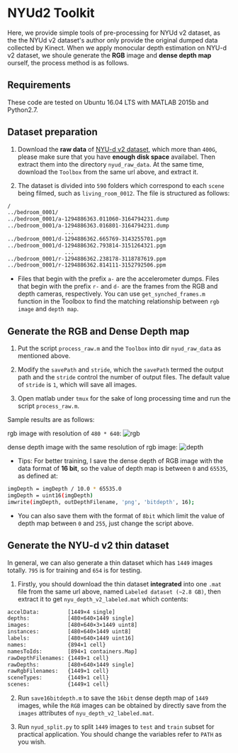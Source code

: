 # NYUd2 Toolkit

Here, we provide simple tools of pre-processing for NYUd v2 dataset, as the the NYUd v2 dataset's author only provide the original dumped data collected by Kinect. When we apply monocular depth estimation on NYU-d v2 dataset, we shoule generate the **RGB** image and **dense depth map** ourself, the process method is as follows.

## Requirements

These code are tested on Ubuntu 16.04 LTS with MATLAB 2015b and Python2.7.


## Dataset preparation

1. Download the **raw data** of [NYU-d v2 dataset](https://cs.nyu.edu/~silberman/datasets/nyu_depth_v2.html#raw_parts), which more than ``400G``, please make sure that you have **enough disk space** availabel. Then extract them into the directory ``nyud_raw_data``. At the same time, download the ``Toolbox`` from the same url above, and extract it.

2. The dataset is divided into ``590`` folders which correspond to each ``scene`` being filmed, such as ``living_room_0012``. The file is structured as follows:

```bash
/
../bedroom_0001/
../bedroom_0001/a-1294886363.011060-3164794231.dump
../bedroom_0001/a-1294886363.016801-3164794231.dump
                  ...
../bedroom_0001/d-1294886362.665769-3143255701.pgm
../bedroom_0001/d-1294886362.793814-3151264321.pgm
                  ...
../bedroom_0001/r-1294886362.238178-3118787619.ppm
../bedroom_0001/r-1294886362.814111-3152792506.ppm
```

- Files that begin with the prefix ``a-`` are the accelerometer dumps. Files that begin with the prefix ``r-`` and ``d-`` are the frames from the RGB and depth cameras, respectively. You can use ``get_synched_frames.m`` function in the Toolbox to find the matching relationship between ``rgb image`` and ``depth map``.

## Generate the RGB and Dense Depth map

1. Put the script ``process_raw.m`` and the ``Toolbox`` into dir ``nyud_raw_data`` as mentioned above.

2. Modify the ``savePath`` and ``stride``, which the ``savePath`` termed the output path and the ``stride`` control the number of output files. The default value of ``stride`` is ``1``, which will save all images.

3. Open matlab under ``tmux`` for the sake of long processing time and run the script ``process_raw.m``.

Sample results are as follows:

rgb image with resolution of ``480 * 640``:
![rgb](https://github.com/QianshengGu/NYU-d-v2-Tools/blob/master/misc/rgb.png)

dense depth image with the same resolution of rgb image:
![depth](https://github.com/QianshengGu/NYU-d-v2-Tools/blob/master/misc/depth.png)

- Tips: For better training, I save the dense depth of RGB image with the data format of **16 bit**, so the value of depth map is between ``0`` and ``65535``, as defined at:

```bash
imgDepth = imgDepth / 10.0 * 65535.0
imgDepth = uint16(imgDepth)
imwrite(imgDepth, outDepthFilename, 'png', 'bitdepth', 16);
```
- You can also save them with the format of ``8bit`` which limit the value of depth map between ``0`` and ``255``, just change the script above.

## Generate the NYU-d v2 thin dataset

In general, we can also generate a thin dataset which has ``1449`` images totally. ``795`` is for training and ``654`` is for testing. 

1. Firstly, you should download the thin dataset **integrated** into one ``.mat`` file from the same url above, named ``Labeled dataset (~2.8 GB)``, then extract it to get ``nyu_depth_v2_labeled.mat`` which contents:

```bash
accelData:         [1449×4 single]
depths:            [480×640×1449 single]
images:            [480×640×3×1449 uint8]
instances:         [480×640×1449 uint8]
labels:            [480×640×1449 uint16]
names:             {894×1 cell}
namesToIds:        [894×1 containers.Map]
rawDepthFilenames: {1449×1 cell}
rawDepths:         [480×640×1449 single]
rawRgbFilenames:   {1449×1 cell}
sceneTypes:        {1449×1 cell}
scenes:            {1449×1 cell}
```

2. Run ``save16bitdepth.m`` to save the ``16bit`` dense depth map of ``1449`` images, while the ``RGB`` images can be obtained by directly save from the ``images`` attributes of ``nyu_depth_v2_labeled.mat``.

3. Run ``nyud_split.py`` to split ``1449`` images to ``test`` and ``train`` subset for practical application. You should change the variables refer to ``PATH`` as you wish.
